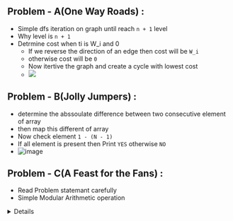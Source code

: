 ## Problem - A(One Way Roads) : 
  - Simple dfs iteration on graph until reach `n + 1` level
  - Why level is `n + 1`
  - Detrmine cost when ti is W_i and 0
      - If we reverse the direction of an edge then cost will be `W_i`
      - otherwise cost will be `0`
      - Now itertive the graph and create a cycle with lowest cost
      - <img src = "https://github.com/user-attachments/assets/09506f0e-2c2e-4367-941f-2fbd5850f3cc"> </img>


## Problem - B(Jolly Jumpers) : 
  - determine the abssoulate difference between two consecutive element of array
  - then map this different of array
  - Now check element `1 - (N - 1)`
  - If all element is present then Print `YES` otherwise `NO`
  - ![image](https://github.com/user-attachments/assets/2745e81f-bb80-4fe1-bf66-73a4e787fe43)


## Problem - C(A Feast for the Fans) : 
  - Read Problem statemant carefully
  - Simple Modular Arithmetic operation

<details>
    Some Imprtant Info : 
      - int month[] = {0, 31, 28, 31, 30, 31, 30, 31, 31, 30, 31, 30, 31};
      <br>
      - string a[] = {"", "January", "February", "March", "April", "May", "June", "July", "August", "September", "October", "November", "December"};
      <br>
      - int Episod[] = {0, 10, 10, 10, 10, 10, 10, 7};
</details>
